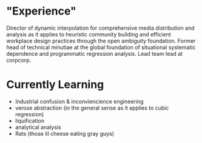 # "Experience"
Director of dynamic interpolation for comprehensive media distribution and analysis as it applies to heuristic community building and efficient workplace design practices through the open ambiguity foundation. Former head of technical minutiae at the global foundation of situational systematic dependence and programmatic regression analysis. Lead team lead at corpcorp. 

# Currently Learning
- Industrial confusion & inconviencience engineering
- verose abstraction (in the general sense as it applies to cubic regression)
- liquification
- analytical analysis
- Rats (those lil cheese eating gray guys)
